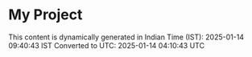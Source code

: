 # My Project

This content is dynamically generated in Indian Time (IST): 2025-01-14 09:40:43 IST
Converted to UTC: 2025-01-14 04:10:43 UTC
